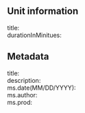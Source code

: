## Unit information
title:  
durationInMinitues:  

## Metadata
title:  
description:  
ms.date(MM/DD/YYYY):  
ms.author:  
ms.prod:  